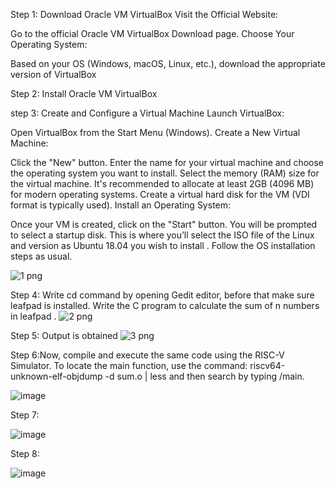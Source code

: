 Step 1: Download Oracle VM VirtualBox
Visit the Official Website:

Go to the official Oracle VM VirtualBox Download page.
Choose Your Operating System:

Based on your OS (Windows, macOS, Linux, etc.), download the appropriate version of VirtualBox

Step 2: Install Oracle VM VirtualBox


step 3: Create and Configure a Virtual Machine
Launch VirtualBox:

Open VirtualBox from the Start Menu (Windows).
Create a New Virtual Machine:

Click the "New" button.
Enter the name for your virtual machine and choose the operating system you want to install.
Select the memory (RAM) size for the virtual machine. It's recommended to allocate at least 2GB (4096 MB) for modern operating systems.
Create a virtual hard disk for the VM (VDI format is typically used).
Install an Operating System:

Once your VM is created, click on the "Start" button.
You will be prompted to select a startup disk. This is where you’ll select the ISO file of the Linux and version as Ubuntu 18.04 you wish to install .
Follow the OS installation steps as usual.

![1 png](https://github.com/user-attachments/assets/401a7043-5ccd-4bf0-8191-d4f18eb84ff5)


Step 4: 
Write cd command by opening Gedit editor, before that make sure leafpad is installed.
Write the C program to calculate the sum of n numbers in leafpad .
![2 png](https://github.com/user-attachments/assets/4b2bd4ab-9b12-40c0-a668-1454cad93280)


Step 5: Output is obtained 
![3 png](https://github.com/user-attachments/assets/0b8b25ec-6b3d-4e6a-ae67-1de976ba9aef)



Step 6:Now, compile and execute the same code using the RISC-V Simulator. To locate the main function, use the command:
riscv64-unknown-elf-objdump -d sum.o | less
and then search by typing /main.

![image](https://github.com/user-attachments/assets/d338286a-0330-4fd9-8333-e339a8425565)

 
 Step 7:

![image](https://github.com/user-attachments/assets/b0afa3d2-82f8-44a0-8e89-82772c597c77)


Step 8:


![image](https://github.com/user-attachments/assets/2280a39a-1636-40e1-96df-d9c09ecf08ae)
